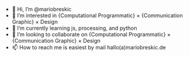 - 👋 Hi, I’m @mariobreskic
- 👀 I’m interested in {Computational Programmatic} × {Communication Graphic} × Design
- 🌱 I’m currently learning js, processing, and python
- 💞️ I’m looking to collaborate on {Computational Programmatic} × {Communication Graphic} × Design
- 📫 How to reach me is easiest by mail hallo(a)mariobreskic.de

<!---
mariobreskic/mariobreskic is a ✨ special ✨ repository because its `README.md` (this file) appears on your GitHub profile.
You can click the Preview link to take a look at your changes.
--->
